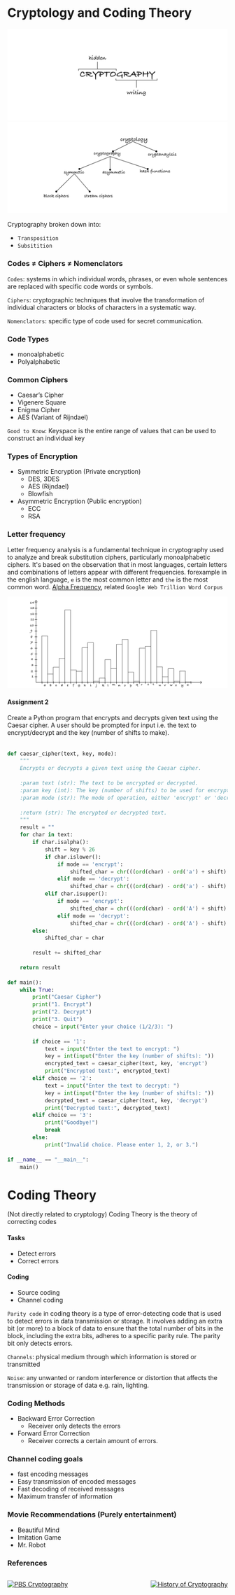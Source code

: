# Cryptology and Coding Theory

![cryptography](./images/cryptography.png)
![cryptography+cryptanalysis](./images/cryptology-vs-cryptograpy2.png)

Cryptography broken down into:
- `Transposition`
- `Subsitition`

### Codes ≠ Ciphers ≠ Nomenclators
`Codes`: systems in which individual words, phrases, or even whole sentences are replaced with specific code words or symbols.

`Ciphers`: cryptographic techniques that involve the transformation of individual characters or blocks of characters in a systematic way.

`Nomenclators`: specific type of code used for secret communication.

### Code Types

- monoalphabetic
- Polyalphabetic

### Common Ciphers

- Caesar’s Cipher
- Vigenere Square
- Enigma Cipher
- AES (Variant of Rijndael)

`Good to Know`: Keyspace is the entire range of values that can be used to construct an individual key

### Types of Encryption
- Symmetric Encryption (Private encryption)
    - DES, 3DES
    - AES (Rijndael)
    - Blowfish
- Asymmetric Encryption (Public encryption)
    - ECC
    - RSA



### Letter frequency
Letter frequency analysis is a fundamental technique in cryptography used to analyze and break substitution ciphers, particularly monoalphabetic ciphers. It's based on the observation that in most languages, certain letters and combinations of letters appear with different frequencies. forexample in the english language, `e` is the most common letter and `the` is the most common word. [Alpha Frequency](https://raw.githubusercontent.com/hackerb9/gwordlist/master/frequency-alpha-alldicts.txt), related `Google Web Trillion Word Corpus`

![letter-frequency](./images/letter-frequency.png)


#### Assignment 2
Create a Python program that encrypts and decrypts given text using the Caesar cipher. A user should be prompted for input i.e. the text to encrypt/decrypt and the key (number of shifts to make).

```python

def caesar_cipher(text, key, mode):
    """
    Encrypts or decrypts a given text using the Caesar cipher.

    :param text (str): The text to be encrypted or decrypted.
    :param key (int): The key (number of shifts) to be used for encryption or decryption.
    :param mode (str): The mode of operation, either 'encrypt' or 'decrypt'.

    :return (str): The encrypted or decrypted text.
    """
    result = ""
    for char in text:
        if char.isalpha():
            shift = key % 26
            if char.islower():
                if mode == 'encrypt':
                    shifted_char = chr(((ord(char) - ord('a') + shift) % 26) + ord('a'))
                elif mode == 'decrypt':
                    shifted_char = chr(((ord(char) - ord('a') - shift) % 26) + ord('a'))
            elif char.isupper():
                if mode == 'encrypt':
                    shifted_char = chr(((ord(char) - ord('A') + shift) % 26) + ord('A'))
                elif mode == 'decrypt':
                    shifted_char = chr(((ord(char) - ord('A') - shift) % 26) + ord('A'))
        else:
            shifted_char = char
        
        result += shifted_char

    return result

def main():
    while True:
        print("Caesar Cipher")
        print("1. Encrypt")
        print("2. Decrypt")
        print("3. Quit")
        choice = input("Enter your choice (1/2/3): ")

        if choice == '1':
            text = input("Enter the text to encrypt: ")
            key = int(input("Enter the key (number of shifts): "))
            encrypted_text = caesar_cipher(text, key, 'encrypt')
            print("Encrypted text:", encrypted_text)
        elif choice == '2':
            text = input("Enter the text to decrypt: ")
            key = int(input("Enter the key (number of shifts): "))
            decrypted_text = caesar_cipher(text, key, 'decrypt')
            print("Decrypted text:", decrypted_text)
        elif choice == '3':
            print("Goodbye!")
            break
        else:
            print("Invalid choice. Please enter 1, 2, or 3.")

if __name__ == "__main__":
    main()

```



# Coding Theory
(Not directly related to cryptology)
Coding Theory is the theory of correcting codes

#### Tasks
- Detect errors
- Correct errors

#### Coding
- Source coding
- Channel coding

`Parity code` in coding theory is a type of error-detecting code that is used to detect errors in data transmission or storage. It involves adding an extra bit (or more) to a block of data to ensure that the total number of bits in the block, including the extra bits, adheres to a specific parity rule. The parity bit only detects errors.

`Channels`: physical medium through which information is stored or transmitted

`Noise`: any unwanted or random interference or distortion that affects the transmission or storage of data e.g. rain, lighting.

### Coding Methods
- Backward Error Correction
    - Receiver only detects the errors
- Forward Error Correction
    - Receiver corrects a certain amount of errors.

### Channel coding goals
- fast encoding messages
- Easy transmission of encoded messages
- Fast decoding of received messages
- Maximum transfer of information


### Movie Recommendations (Purely entertainment)
- Beautiful Mind
- Imitation Game
- Mr. Robot


### References

<div style="display: flex; justify-content: space-between;">

[![PBS Cryptography](http://img.youtube.com/vi/jhXCTbFnK8o/0.jpg)](https://www.youtube.com/watch?v=jhXCTbFnK8o "PBS Cryptography")

[![History of Cryptography](http://img.youtube.com/vi/9pp9YpginNg/0.jpg)](https://www.youtube.com/watch?v=9pp9YpginNg "History of Cryptography")

</div>
